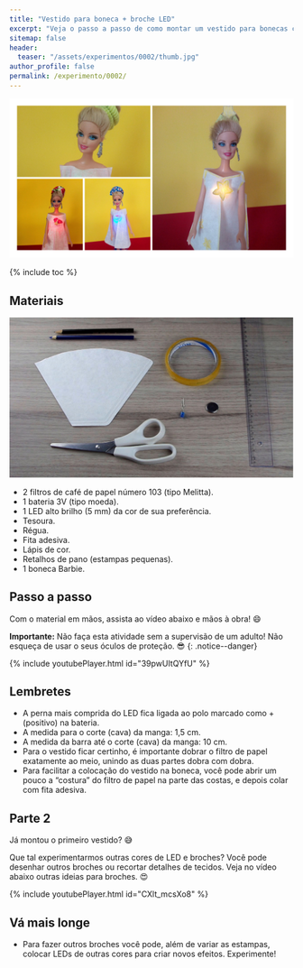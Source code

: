 ```yaml
---
title: "Vestido para boneca + broche LED"
excerpt: "Veja o passo a passo de como montar um vestido para bonecas com broche iluminado por LED."
sitemap: false
header: 
  teaser: "/assets/experimentos/0002/thumb.jpg" 
author_profile: false
permalink: /experimento/0002/
---
```

![Vestido para boneca + broche LED](/assets/experimentos/0002/thumb.jpg)

{% include toc %}

## Materiais
![Materiais para a para boneca + broche LED](/assets/experimentos/0002/materiais.jpg)
* 2 filtros de café de papel número 103 (tipo Melitta).
* 1 bateria 3V (tipo moeda).
* 1 LED alto brilho (5 mm) da cor de sua preferência. 
* Tesoura.
* Régua.
* Fita adesiva.
* Lápis de cor.
* Retalhos de pano (estampas pequenas). 
* 1 boneca Barbie.

## Passo a passo
Com o material em mãos, assista ao vídeo abaixo e mãos à obra! :smile:

**Importante:** Não faça esta atividade sem a supervisão de um adulto! Não esqueça de usar o seus óculos de proteção. :sunglasses:
{: .notice--danger}

{% include youtubePlayer.html id="39pwUItQYfU" %}

## Lembretes
* A perna mais comprida do LED fica ligada ao polo marcado como + (positivo) na bateria.
* A medida para o corte (cava) da manga: 1,5 cm.
* A medida da barra até o corte (cava) da manga: 10 cm.
* Para o vestido ficar certinho, é importante dobrar o filtro de papel exatamente ao meio, unindo as duas partes dobra com dobra.
* Para facilitar a colocação do vestido na boneca, você pode abrir um pouco a “costura” do filtro de papel na parte das costas, e depois colar com fita adesiva.

## Parte 2
Já montou o primeiro vestido? :sweat_smile:

Que tal experimentarmos outras cores de LED e broches? Você pode desenhar outros broches ou recortar detalhes de tecidos. Veja no vídeo abaixo outras ideias para broches. :heart_eyes:

{% include youtubePlayer.html id="CXlt_mcsXo8" %}

## Vá mais longe
* Para fazer outros broches você pode, além de variar as estampas, colocar LEDs de outras cores para criar novos efeitos. Experimente!
 
  
